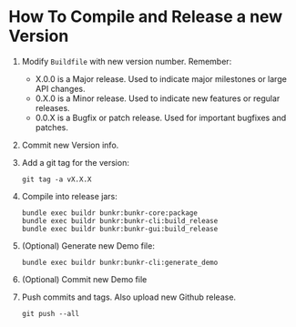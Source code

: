 # How To Compile and Release a new Version

1. Modify `Buildfile` with new version number. Remember:
    - X.0.0 is a Major release. Used to indicate major milestones or large API changes.
    - 0.X.0 is a Minor release. Used to indicate new features or regular releases.
    - 0.0.X is a Bugfix or patch release. Used for important bugfixes and patches.

2. Commit new Version info.

3. Add a git tag for the version:

    ```
    git tag -a vX.X.X
    ```

4. Compile into release jars:

    ```
    bundle exec buildr bunkr:bunkr-core:package
    bundle exec buildr bunkr:bunkr-cli:build_release
    bundle exec buildr bunkr:bunkr-gui:build_release
    ```

5. (Optional) Generate new Demo file:

    ```
    bundle exec buildr bunkr:bunkr-cli:generate_demo
    ```

6. (Optional) Commit new Demo file

7. Push commits and tags. Also upload new Github release.

    ```
    git push --all
    ```
